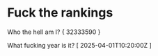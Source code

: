# Fuck the rankings

Who the hell am I?
{ 32333590 }

What fucking year is it?
[ 2025-04-01T10:20:00Z ]
